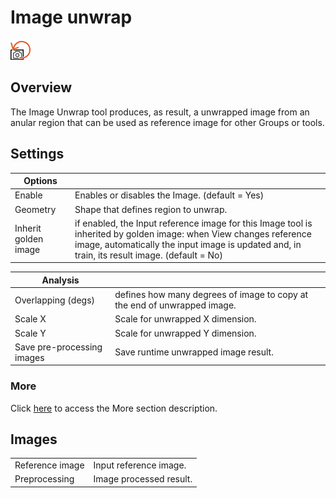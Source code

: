 Image unwrap
============

![](../../../../img/x_Graphics/Tools/UvfUIImageUnwrapTool-0.png)

Overview
--------

The Image Unwrap tool produces, as result, a unwrapped image from an anular region that can be used as reference image for other Groups or tools.

Settings
--------

| Options | |
| --- | --- |
| Enable | Enables or disables the Image. (default = Yes) |
| Geometry | Shape that defines region to unwrap. |
| Inherit golden image | if enabled, the Input reference image for this Image tool is inherited by golden image: when View changes reference image, automatically the input image is updated and, in train, its result image. (default = No) |

| Analysis | |
| --- | --- |
| Overlapping (degs) | defines how many degrees of image to copy at the end of unwrapped image. |
| Scale X | Scale for unwrapped X dimension. |
| Scale Y | Scale for unwrapped Y dimension. |
| Save pre-processing images | Save runtime unwrapped image result. |

### More

Click [here](../../../Windows/dialog_settings.md) to access the More section description.

Images
------

| | |
| --- | --- |
| Reference image | Input reference image. |
| Preprocessing | Image processed result. |



